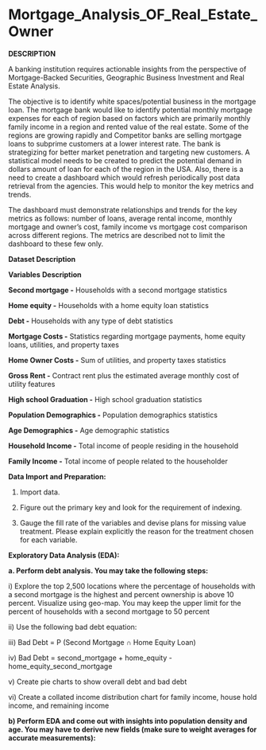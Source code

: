 # Mortgage_Analysis_OF_Real_Estate_Owner

**DESCRIPTION**

A banking institution requires actionable insights from the perspective of Mortgage-Backed Securities, Geographic Business Investment and Real Estate Analysis. 

The objective is to identify white spaces/potential business in the mortgage loan. The mortgage bank would like to identify potential monthly mortgage expenses for each of region based on factors which are primarily monthly family income in a region and rented value of the real estate. Some of the regions are growing rapidly and Competitor banks are selling mortgage loans to subprime customers at a lower interest rate. The bank is strategizing for better market penetration and targeting new customers. A statistical model needs to be created to predict the potential demand in dollars amount of loan for each of the region in the USA. Also, there is a need to create a dashboard which would refresh periodically post data retrieval from the agencies. This would help to monitor the key metrics and trends.

The dashboard must demonstrate relationships and trends for the key metrics as follows:  number of loans, average rental income, monthly mortgage and owner’s cost, family income vs mortgage cost comparison across different regions. The metrics are described not to limit the dashboard to these few only. 

**Dataset Description**


**Variables**                                                   **Description**

**Second mortgage -**                                       Households with a second mortgage statistics

**Home equity   -**                                       Households with a home equity loan statistics

**Debt  -**                                               Households with any type of debt statistics

**Mortgage Costs  -**                                     Statistics regarding mortgage payments, home equity loans, utilities, and property taxes

**Home Owner Costs -**                                    Sum of utilities, and property taxes statistics

**Gross Rent  -**                                         Contract rent plus the estimated average monthly cost of utility features

**High school Graduation -**                               High school graduation statistics

**Population Demographics -**                             Population demographics statistics

**Age Demographics -**                                    Age demographic statistics

**Household Income -**                                   Total income of people residing in the household

**Family Income -**                                      Total income of people related to the householder



**Data Import and Preparation:**

1. Import data. 

2. Figure out the primary key and look for the requirement of indexing.
   
3. Gauge the fill rate of the variables and devise plans for missing value treatment. Please explain explicitly the reason for the treatment chosen for each variable.



**Exploratory Data Analysis (EDA):**

**a. Perform debt analysis. You may take the following steps:**

i) Explore the top 2,500 locations where the percentage of households with a second mortgage is the highest and percent ownership is above 10 percent. Visualize using geo-map. You may keep the upper limit for the percent of households with a second mortgage to 50 percent

ii) Use the following bad debt equation:

iii) Bad Debt = P (Second Mortgage ∩ Home Equity Loan)

iv) Bad Debt = second_mortgage + home_equity - home_equity_second_mortgage

v) Create pie charts  to show overall debt and bad debt

vi) Create a collated income distribution chart for family income, house hold income, and remaining income

**b) Perform EDA and come out with insights into population density and age. You may have to derive new fields (make sure to weight averages for accurate measurements):**

